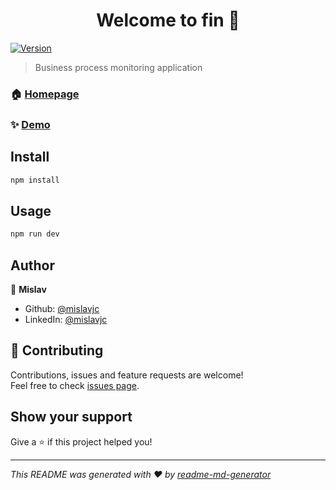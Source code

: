 <h1 align="center">Welcome to fin 👋</h1>
<p>
  <a href="https://www.npmjs.com/package/fin" target="_blank">
    <img alt="Version" src="https://img.shields.io/npm/v/fin.svg">
  </a>
</p>

> Business process monitoring application

### 🏠 [Homepage](https://fin.com.hr/)

### ✨ [Demo](https://fin.com.hr/)

## Install

```sh
npm install
```

## Usage

```sh
npm run dev
```

## Author

👤 **Mislav**

* Github: [@mislavjc](https://github.com/mislavjc)
* LinkedIn: [@mislavjc](https://linkedin.com/in/mislavjc)

## 🤝 Contributing

Contributions, issues and feature requests are welcome!<br />Feel free to check [issues page](https://github.com/mislavjc/next-fin/issues). 

## Show your support

Give a ⭐️ if this project helped you!

***
_This README was generated with ❤️ by [readme-md-generator](https://github.com/kefranabg/readme-md-generator)_